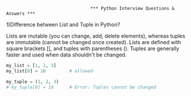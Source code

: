                                     *** Python Interview Questions & Answers ***
1)Difference between List and Tuple in Python?

  Lists are mutable (you can change, add, delete elements), whereas tuples are immutable (cannot be changed once created).
  Lists are defined with square brackets [], and tuples with parentheses ().
  Tuples are generally faster and used when data shouldn't be changed.


 ```python
 my_list = [1, 2, 3]
 my_list[0] = 10         # allowed

 my_tuple = (1, 2, 3)
 # my_tuple[0] = 10      # Error: Tuples cannot be changed
```

